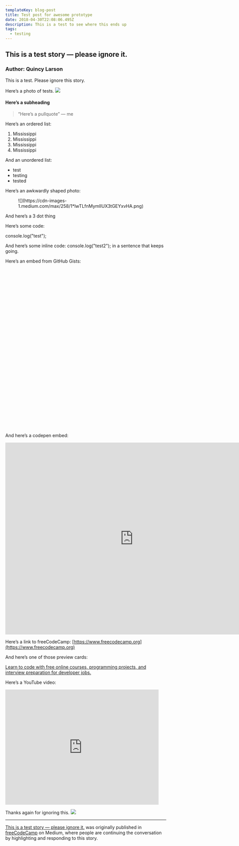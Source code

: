 ```yaml
---
templateKey: blog-post
title: Test post for awesome prototype
date: 2018-04-30T22:08:06.495Z
description: This is a test to see where this ends up
tags:
  - testing
---
```

## This is a test story — please ignore it.
### Author: Quincy Larson

This is a test. Please ignore this story.

Here’s a photo of tests.
![](https://cdn-images-1.medium.com/max/1024/1*TdAZOI2aCrWCR7bu39up3A.jpeg)</figure>

#### Here’s a subheading

> “Here’s a pullquote” — me

Here’s an ordered list:

1.  Mississippi
2.  Mississippi
3.  Mississippi
4.  Mississippi

And an unordered list:

*   test
*   testing
*   tested

Here’s an awkwardly shaped photo:
<figure>![](https://cdn-images-1.medium.com/max/258/1*lwTLfnMymIlUX3tGEYxvHA.png)</figure>

And here’s a 3 dot thing

Here’s some code:

console.log("test");

And here’s some inline code: console.log("test2"); in a sentence that keeps going.

Here’s an embed from GitHub Gists:
<iframe src="" width="500" height="500" frameborder="0" scrolling="no">[https://medium.com/media/42d1ee538cbfaa93e5c26bca2f1627c9/href](https://medium.com/media/42d1ee538cbfaa93e5c26bca2f1627c9/href)</iframe>

And here’s a codepen embed:
<iframe src="https://cdn.embedly.com/widgets/media.html?src=https%3A%2F%2Fcodepen.io%2FfreeCodeCamp%2Fembed%2Fpreview%2FqRmMEq%3Fheight%3D600%26slug-hash%3DqRmMEq%26default-tabs%3Dhtml%2Cresult%26host%3Dhttps%3A%2F%2Fcodepen.io%26embed-version%3D2&url=https%3A%2F%2Fcodepen.io%2FfreeCodeCamp%2Ffull%2FqRmMEq&image=https%3A%2F%2Fs3-us-west-2.amazonaws.com%2Fi.cdpn.io%2F260521.qRmMEq.small.a8236325-74c3-49f6-91c8-fe2e89678d24.png&key=a19fcc184b9711e1b4764040d3dc5c07&type=text%2Fhtml&schema=codepen" width="800" height="600" frameborder="0" scrolling="no">[https://medium.com/media/292f76e7fc6d0d50df4ee4d4c2ef8525/href](https://medium.com/media/292f76e7fc6d0d50df4ee4d4c2ef8525/href)</iframe>

Here’s a link to freeCodeCamp: [https://www.freecodecamp.org](https://www.freecodecamp.org)

And here’s one of those preview cards:

[Learn to code with free online courses, programming projects, and interview preparation for developer jobs.](https://www.freecodecamp.org)

Here’s a YouTube video:
<iframe src="https://cdn.embedly.com/widgets/media.html?src=https%3A%2F%2Fwww.youtube.com%2Fembed%2Flive_stream%3Fchannel%3DUC8butISFwT-Wl7EV0hUK0BQ&src_secure=1&url=https%3A%2F%2Fwww.youtube.com%2Ffreecodecamp%2Flive&image=https%3A%2F%2Fi.ytimg.com%2Fvi%2FutVc84P5xoU%2Fmaxresdefault_live.jpg&key=a19fcc184b9711e1b4764040d3dc5c07&type=text%2Fhtml&schema=youtube" width="480" height="360" frameborder="0" scrolling="no">[https://medium.com/media/79959c41d8c43228dc8b9310be86adaf/href](https://medium.com/media/79959c41d8c43228dc8b9310be86adaf/href)</iframe>

Thanks again for ignoring this.
![](https://medium.com/_/stat?event=post.clientViewed&referrerSource=full_rss&postId=83524011ec98)

* * *

[This is a test story — please ignore it.](https://medium.freecodecamp.org/this-is-a-test-story-please-ignore-it-83524011ec98) was originally published in [freeCodeCamp](https://medium.freecodecamp.org) on Medium, where people are continuing the conversation by highlighting and responding to this story.

